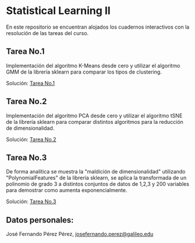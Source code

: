 # Statistical Learning II
En este repositorio se encuentran alojados los cuadernos interactivos con la resolución de las tareas del curso.
## Tarea No.1
Implementación del algoritmo K-Means desde cero y utilizar el algoritmo GMM de la librería sklearn para comparar los tipos de clustering.

Solución: [Tarea No.1](Tarea_I_SLII.ipynb)

## Tarea No.2
Implementación del algoritmo PCA desde cero y utilizar el algoritmo tSNE de la librería sklearn para comparar distintos algoritmos para la reducción de dimensionalidad.

Solución: [Tarea No.2](Tarea_II_SLII.ipynb)

## Tarea No.3
De forma analítica se muestra la "maldición de dimensionalidad" utilizando "PolynomialFeatures" de la librería sklearn, se aplica la transformada de un polinomio de grado 3 a distintos conjuntos de datos de 1,2,3 y 200 variables para demostrar como aumenta exponencialmente.

Solución: [Tarea No.3](Tarea_III_SLII.ipynb)

## Datos personales:
José Fernando Pérez Pérez,
josefernando.perez@galileo.edu
